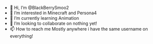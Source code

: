 - 👋 Hi, I’m @BlackBerrySmoo2
- 👀 I’m interested in Minecraft and Persona4
- 🌱 I’m currently learning Animation
- 💞️ I’m looking to collaborate on nothing yet!
- 📫 How to reach me Mostly anywhere i have the same username on everything!

<!---
BlackBerrySmoo2/BlackBerrySmoo2 is a ✨ special ✨ repository because its `README.md` (this file) appears on your GitHub profile.
You can click the Preview link to take a look at your changes.
--->
